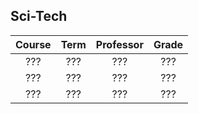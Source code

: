 ## Sci-Tech

| Course | Term | Professor | Grade |
| :----: | :--: | :-------: | :---: |
|  ???   | ???  |    ???    |  ???  |
|  ???   | ???  |    ???    |  ???  |
|  ???   | ???  |    ???    |  ???  |